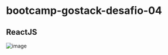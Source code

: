 # bootcamp-gostack-desafio-04
## ReactJS
![image](https://user-images.githubusercontent.com/21297341/64888558-acb0d880-d641-11e9-8c45-3b21aff6df18.png)
